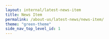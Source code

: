 ```yaml
---
layout: internal/latest-news-item
title: News Item
permalink: /about-us/latest-news/news-item/
theme: "green-theme"
side_nav_top_level_id: 1
---
```


<!--- This child document initializes the page in Jekyll. -->